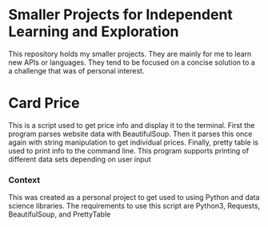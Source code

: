 # Smaller Projects for Independent Learning and Exploration
This repository holds my smaller projects. They are mainly for me to learn new APIs or languages. They tend to be focused on a concise solution to a a challenge that was of personal interest. 

# Card Price
This is a script used to get price info and display it to the terminal. First the program parses website data with BeautifulSoup. Then it parses this once again with string manipulation to get individual prices. Finally, pretty table is used to print info to the command line. This program supports printing of different data sets depending on user input
### Context
This was created as a personal project to get used to using Python and data science libraries.
The requirements to use this script are Python3, Requests, BeautifulSoup, and PrettyTable
